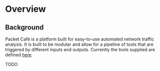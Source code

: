 # Overview

## Background

Packet Café is a platform built for easy-to-use automated network traffic analysis. It is built to be modular and allow for a pipeline of tools that are triggered by different inputs and outputs. Currently the tools supplied are defined [here](https://github.com/CyberReboot/packet_cafe/blob/master/workers/workers.json).

TODO

